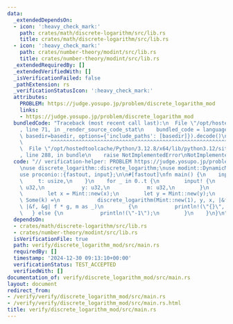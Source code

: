 ```yaml
---
data:
  _extendedDependsOn:
  - icon: ':heavy_check_mark:'
    path: crates/math/discrete-logarithm/src/lib.rs
    title: crates/math/discrete-logarithm/src/lib.rs
  - icon: ':heavy_check_mark:'
    path: crates/number-theory/modint/src/lib.rs
    title: crates/number-theory/modint/src/lib.rs
  _extendedRequiredBy: []
  _extendedVerifiedWith: []
  _isVerificationFailed: false
  _pathExtension: rs
  _verificationStatusIcon: ':heavy_check_mark:'
  attributes:
    PROBLEM: https://judge.yosupo.jp/problem/discrete_logarithm_mod
    links:
    - https://judge.yosupo.jp/problem/discrete_logarithm_mod
  bundledCode: "Traceback (most recent call last):\n  File \"/opt/hostedtoolcache/Python/3.12.8/x64/lib/python3.12/site-packages/onlinejudge_verify/documentation/build.py\"\
    , line 71, in _render_source_code_stat\n    bundled_code = language.bundle(stat.path,\
    \ basedir=basedir, options={'include_paths': [basedir]}).decode()\n          \
    \         ^^^^^^^^^^^^^^^^^^^^^^^^^^^^^^^^^^^^^^^^^^^^^^^^^^^^^^^^^^^^^^^^^^^^^^^^^^^^^^^^^\n\
    \  File \"/opt/hostedtoolcache/Python/3.12.8/x64/lib/python3.12/site-packages/onlinejudge_verify/languages/rust.py\"\
    , line 288, in bundle\n    raise NotImplementedError\nNotImplementedError\n"
  code: "// verification-helper: PROBLEM https://judge.yosupo.jp/problem/discrete_logarithm_mod\n\
    \nuse discrete_logarithm::discrete_logarithm;\nuse modint::DynamicModInt as Mint;\n\
    use proconio::{fastout, input};\n\n#[fastout]\nfn main() {\n    input! {\n   \
    \     t: usize,\n    }\n    for _ in 0..t {\n        input! {\n            x:\
    \ u32,\n            y: u32,\n            m: u32,\n        }\n        Mint::set_modulus(m);\n\
    \        let x = Mint::new(x);\n        let y = Mint::new(y);\n        if let\
    \ Some(k) =\n            discrete_logarithm(Mint::new(1), y, x, |&f, &x| f * x,\
    \ |&f, &g| f * g, m as _)\n        {\n            println!(\"{}\", k);\n     \
    \   } else {\n            println!(\"-1\");\n        }\n    }\n}\n"
  dependsOn:
  - crates/math/discrete-logarithm/src/lib.rs
  - crates/number-theory/modint/src/lib.rs
  isVerificationFile: true
  path: verify/discrete_logarithm_mod/src/main.rs
  requiredBy: []
  timestamp: '2024-12-30 09:13:10+00:00'
  verificationStatus: TEST_ACCEPTED
  verifiedWith: []
documentation_of: verify/discrete_logarithm_mod/src/main.rs
layout: document
redirect_from:
- /verify/verify/discrete_logarithm_mod/src/main.rs
- /verify/verify/discrete_logarithm_mod/src/main.rs.html
title: verify/discrete_logarithm_mod/src/main.rs
---
```

